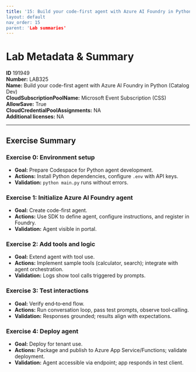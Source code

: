 ```yaml
---
title: '15: Build your code-first agent with Azure AI Foundry in Python (Catalog Dev)` 
layout: default
nav_order: 15
parent: 'Lab summaries'
--- 
```


# Lab Metadata & Summary

**ID** 191949  
**Number:** LAB325  
**Name:** Build your code-first agent with Azure AI Foundry in Python (Catalog Dev)  
**CloudSubscriptionPoolName:** Microsoft Event Subscription (CSS)  
**AllowSave:** True  
**CloudCredentialPoolAssignments:** NA  
**Additional licenses:** NA  

---

## Exercise Summary
### Exercise 0: Environment setup
- **Goal:** Prepare Codespace for Python agent development.  
- **Actions:** Install Python dependencies, configure `.env` with API keys.  
- **Validation:** `python main.py` runs without errors.  

### Exercise 1: Initialize Azure AI Foundry agent
- **Goal:** Create code-first agent.  
- **Actions:** Use SDK to define agent, configure instructions, and register in Foundry.  
- **Validation:** Agent visible in portal.  

### Exercise 2: Add tools and logic
- **Goal:** Extend agent with tool use.  
- **Actions:** Implement sample tools (calculator, search); integrate with agent orchestration.  
- **Validation:** Logs show tool calls triggered by prompts.  

### Exercise 3: Test interactions
- **Goal:** Verify end‑to‑end flow.  
- **Actions:** Run conversation loop, pass test prompts, observe tool‑calling.  
- **Validation:** Responses grounded; results align with expectations.  

### Exercise 4: Deploy agent
- **Goal:** Deploy for tenant use.  
- **Actions:** Package and publish to Azure App Service/Functions; validate deployment.  
- **Validation:** Agent accessible via endpoint; app responds in test client.  
